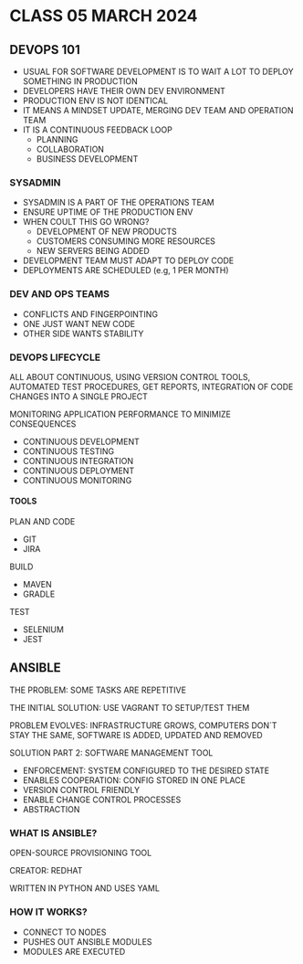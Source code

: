 # CLASS 05 MARCH 2024

## DEVOPS 101

* USUAL FOR SOFTWARE DEVELOPMENT IS TO WAIT A LOT TO DEPLOY SOMETHING IN PRODUCTION
* DEVELOPERS HAVE THEIR OWN DEV ENVIRONMENT
* PRODUCTION ENV IS NOT IDENTICAL
* IT MEANS A MINDSET UPDATE, MERGING DEV TEAM AND OPERATION TEAM
* IT IS A CONTINUOUS FEEDBACK LOOP
  * PLANNING
  * COLLABORATION
  * BUSINESS DEVELOPMENT

### SYSADMIN

* SYSADMIN IS A PART OF THE OPERATIONS TEAM
* ENSURE UPTIME OF THE PRODUCTION ENV
* WHEN COULT THIS GO WRONG?
  * DEVELOPMENT OF NEW PRODUCTS
  * CUSTOMERS CONSUMING MORE RESOURCES
  * NEW SERVERS BEING ADDED
* DEVELOPMENT TEAM MUST ADAPT TO DEPLOY CODE
* DEPLOYMENTS ARE SCHEDULED (e.g, 1 PER MONTH)

### DEV AND OPS TEAMS

* CONFLICTS AND FINGERPOINTING
* ONE JUST WANT NEW CODE
* OTHER SIDE WANTS STABILITY

### DEVOPS LIFECYCLE

ALL ABOUT CONTINUOUS, USING VERSION CONTROL TOOLS, AUTOMATED TEST PROCEDURES, GET REPORTS, INTEGRATION OF CODE CHANGES INTO A SINGLE PROJECT

MONITORING APPLICATION PERFORMANCE TO MINIMIZE CONSEQUENCES

* CONTINUOUS DEVELOPMENT
* CONTINUOUS TESTING
* CONTINUOUS INTEGRATION
* CONTINUOUS DEPLOYMENT
* CONTINUOUS MONITORING

#### TOOLS

PLAN AND CODE

* GIT 
* JIRA

BUILD

* MAVEN
* GRADLE

TEST

* SELENIUM
* JEST

## ANSIBLE

THE PROBLEM: SOME TASKS ARE REPETITIVE

THE INITIAL SOLUTION: USE VAGRANT TO SETUP/TEST THEM

PROBLEM EVOLVES: INFRASTRUCTURE GROWS, COMPUTERS DON´T STAY THE SAME, SOFTWARE IS ADDED, UPDATED AND REMOVED

SOLUTION PART 2: SOFTWARE MANAGEMENT TOOL

* ENFORCEMENT: SYSTEM CONFIGURED TO THE DESIRED STATE
* ENABLES COOPERATION: CONFIG STORED IN ONE PLACE
* VERSION CONTROL FRIENDLY
* ENABLE CHANGE CONTROL PROCESSES
* ABSTRACTION

### WHAT IS ANSIBLE?

OPEN-SOURCE PROVISIONING TOOL

CREATOR: REDHAT

WRITTEN IN PYTHON AND USES YAML

### HOW IT WORKS?

* CONNECT TO NODES
* PUSHES OUT ANSIBLE MODULES
* MODULES ARE EXECUTED